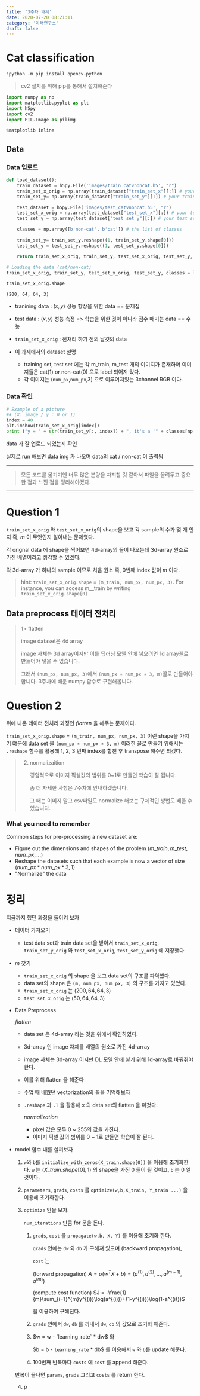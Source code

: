 ```yaml
---
title: '3주차 과제'
date: 2020-07-20 08:21:11
category: '미래연구소'
draft: false
---
```


# Cat classification

```py
!python -m pip install opencv-python
```

> cv2 설치를 위해 pip를 통해서 설치해준다

```py
import numpy as np
import matplotlib.pyplot as plt
import h5py
import cv2
import PIL.Image as pilimg

%matplotlib inline
```

## Data

### Data 업로드

```py
def load_dataset():
    train_dataset = h5py.File('images/train_catvnoncat.h5', "r")
    train_set_x_orig = np.array(train_dataset["train_set_x"][:]) # your train set features
    train_set_y= np.array(train_dataset["train_set_y"][:]) # your train set labels

    test_dataset = h5py.File('images/test_catvnoncat.h5', "r")
    test_set_x_orig = np.array(test_dataset["test_set_x"][:]) # your test set features
    test_set_y = np.array(test_dataset["test_set_y"][:]) # your test set labels

    classes = np.array([b'non-cat', b'cat']) # the list of classes

    train_set_y= train_set_y.reshape((1, train_set_y.shape[0]))
    test_set_y = test_set_y.reshape((1, test_set_y.shape[0]))

    return train_set_x_orig, train_set_y, test_set_x_orig, test_set_y, classes
```

```py
# Loading the data (cat/non-cat)
train_set_x_orig, train_set_y, test_set_x_orig, test_set_y, classes = load_dataset()
```

```py
train_set_x_orig.shape
```

```
(200, 64, 64, 3)
```

- tranining data : $(x, y)$ 성능 향상을 위한 data == 문제집
- test data : $(x,y)$ 성능 측정 => 학습을 위한 것이 아니라 점수 매기는 data == 수능
- `train_set_x_orig` : 전처리 하기 전의 날것의 data

- 이 과제에서의 dataset 설명
  - training set, test set 에는 각 m_train, m_test 개의 이미지가 존재하며 이미지들은 cat(1) or non-cat(0) 으로 label 되어져 있다.
  - 각 이미지는 (`num_px`,`num_px`,3) 으로 이루어져있는 3channel RGB 이다.

### Data 확인

```py
# Example of a picture
## (X: image / y : 0 or 1)
index = 40
plt.imshow(train_set_x_orig[index])
print ("y = " + str(train_set_y[:, index]) + ", it's a '" + classes[np.squeeze(train_set_y[:, index])].decode("utf-8") +  "' picture.")
```

data 가 잘 업로드 되었는지 확인

실제로 run 해보면 data img 가 나오며 data의 cat / non-cat 이 출력됨

---

> 모든 코드를 옮기기엔 너무 많은 분량을 차지할 것 같아서
> 파일을 올려두고 중요한 점과 느낀 점을 정리해야겠다.

---

# Question 1

`train_set_x_orig` 와 `test_set_x_orig`의 shape을 보고 각 sample의 수가 몇 개 인지 즉, $m$ 이 무엇인지 알아내는 문제였다.

각 orignal data 에 shape을 찍어보면 4d-array의 꼴이 나오는데 3d-array 원소로 가진 배열이라고 생각할 수 있겠다.

각 3d-array 가 하나의 sample 이므로 처음 원소 즉, 0번째 index 값이 $m$ 이다.

> hint: `train_set_x_orig.shape` = `(m_train, num_px, num_px, 3)`. For instance, you can access m\_\_train by writing `train_set_x_orig.shape[0].`

## Data preprocess 데이터 전처리

> 1> flatten <p/>
> image dataset은 4d array <p/>
> image 자체는 3d array이지만 이를 딥러닝 모델 안에 넣으려면 1d array꼴로 만들어야 넣을 수 있습니다. <p/>
> 그래서 `(num_px, num_px, 3)`에서 `(num_px ∗ num_px ∗ 3, m)`꼴로 만들어야 합니다. 3주차에 배운 numpy 함수로 구현해봅니다. <p/>

# Question 2

위에 나온 데이터 전처리 과정인 _flatten_ 을 해주는 문제이다.

`train_set_x_orig.shape` = `(m_train, num_px, num_px, 3)` 이런 shape을 가지기 떄문에 data set 을 `(num_px ∗ num_px ∗ 3, m)` 이러한 꼴로 만들기 위해서는 `.reshape` 함수를 활용해 1, 2, 3 번째 index를 합친 후 transpose 해주면 되겠다.

> 2. normalizaition <p/><p/>
>    경험적으로 이미지 픽셀값의 범위를 0~1로 만들면 학습이 잘 됩니다. <p/>
>    좀 더 자세한 사항은 7주차에 안내하겠습니다. <p/>
>    그 때는 이미지 말고 csv파일도 normalize 해보는 구체적인 방법도 배울 수 있습니다.

### What you need to remember

Common steps for pre-processing a new dataset are:

- Figure out the dimensions and shapes of the problem $(m\_train, m\_test, num\_px, ...)$
- Reshape the datasets such that each example is now a vector of size $(num\_px * num\_px * 3, 1)$
- "Normalize" the data

# 정리

지금까지 했던 과정을 돌이켜 보자

- 데이터 가져오기

  - test data set과 train data set을 받아서 `train_set_x_orig`, `train_set_y_orig` 와 `test_set_x_orig`, `test_set_y_orig` 에 저장했다

- $m$ 찾기

  - `train_set_x_orig` 의 shape 을 보고 data set의 구조를 파악했다.
  - data set의 shape 은 `(m, num_px, num_px, 3)` 의 구조를 가지고 있었다.
  - `train_set_x_orig` 는 $(200,64,64,3)$
  - `test_set_x_orig` 는 $(50,64,64,3)$

- Data Preprocess

  _flatten_

  - data set 은 4d-array 라는 것을 위에서 확인하였다.
  - 3d-array 인 image 자체를 배열의 원소로 가진 4d-array
  - image 자체는 3d-array 이지만 DL 모델 안에 넣기 위해 1d-array로 바꿔줘야 한다.
  - 이를 위해 flatten 을 해준다
  - 수업 때 배웠던 vectorization의 꼴을 기억해보자
  - `.reshape` 과 `.T` 을 활용해 x 의 data set의 flatten 을 마쳤다.

    _normalization_

    - pixel 값은 모두 0 ~ 255의 값을 가진다.
    - 이미지 픽셀 값의 범위를 0 ~ 1로 만들면 학습이 잘 된다.

* model 함수 내를 살펴보자

  1. `w`와 `b`를 `initialize_with_zeros(X_train.shape[0])` 을 이용해 초기화한다. `w` 는 $(X\_train.shape[0], 1)$ 의 shape을 가진 0 들이 될 것이고, `b` 는 0 일 것이다.
  2. `parameters`, `grads`, `costs` 를 `optimize(w,b,X_train, Y_train ...)` 을 이용해 초기화한다.
  3. `optimize` 안을 보자.

     `num_iterations` 만큼 for 문을 돈다.

     1. `grads`, `cost` 를 `propagate(w,b, X, Y)` 를 이용해 초기화 한다.

        `grads` 안에는 `dw` 와 `db` 가 구해져 있으며 (backward propagation),

        `cost` 는

        (forward propagation) $A = \sigma(w^T X + b) = (a^{(1)}, a^{(2)}, ..., a^{(m-1)}, a^{(m)})$

        (compute cost function) $J = -\frac{1}{m}\sum_{i=1}^{m}y^{(i)}\log(a^{(i)})+(1-y^{(i)})\log(1-a^{(i)})$

        을 이용하여 구해진다.

     2. `grads` 안에서 `dw`, `db` 를 꺼내서 `dw`, `db` 의 값으로 초기화 해준다.

     3. $w = w - `learning_rate` * dw$ 와

        \$b = b - `learning_rate` \* db\$ 를 이용해서 `w` 와 `b`를 update 해준다.

     4. 100번째 반복마다 `costs` 에 `cost` 를 append 해준다.

  반복이 끝나면 `params`, `grads` 그리고 `costs` 를 return 한다.

  4. p
